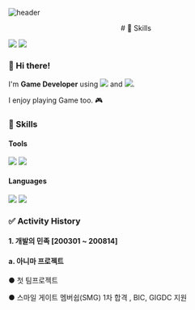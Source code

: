 ![header](https://capsule-render.vercel.app/api?type=Cylinder&color=auto&height=300&section=header&text=DogFootprint&fontSize=90)

<div align="center">
#    💪 Skills
</div>


<a href="mailto:minwoobin2000@gmail.com"><img src="https://img.shields.io/badge/minwoobin2000@gmail.com-EA4335?style=flat-square&logo=Gmail&logoColor=white"/></a>
<a href="https://www.instagram.com/0r7l_ubinzzang/"><img src="https://img.shields.io/badge/woonenii-E4405F?style=flat-square&logo=Instagram&logoColor=white"/></a>

### 👋 Hi there! 
I'm **Game Developer** using <img src="https://img.shields.io/badge/Unity-000000?style=flat-square&logo=Unity&logoColor=white"/> and <img src="https://img.shields.io/badge/Cocos Creator-55C2E1?style=flat-square&logo=Cocos&logoColor=white"/>.

I enjoy playing Game too. 🎮


### 💪 Skills 
#### Tools
<img src="https://img.shields.io/badge/Unity-000000?style=flat-square&logo=Unity&logoColor=white"/> <img src="https://img.shields.io/badge/Cocos Creator-55C2E1?style=flat-square&logo=Cocos&logoColor=white"/> 
#### Languages
<img src="https://img.shields.io/badge/C Sharp-239120?style=flat-square&logo=C Sharp&logoColor=white"/> <img src="https://img.shields.io/badge/TypeScript-3178C6?style=flat-square&logo=TypeScript&logoColor=white"/>



### ✅ Activity History

#### 1. 개발의 민족 [200301 ~ 200814]
#### a. 아니마 프로젝트
● 첫 팀프로젝트

● 스마일 게이트 멤버쉽(SMG) 1차 합격 , BIC, GIGDC 지원
